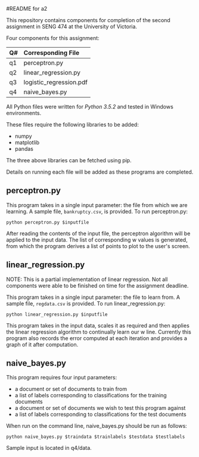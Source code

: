 #README for a2

This repository contains components for completion of the second assignment in SENG 474 at the University of Victoria.

Four components for this assignment:

| Q# | Corresponding File      |
|----|:------------------------|
| q1 | perceptron.py           |
| q2 | linear_regression.py    | 
| q3 | logistic_regression.pdf |
| q4 | naive_bayes.py          |

All Python files were written for *Python 3.5.2* and tested in Windows environments.

These files require the following libraries to be added:

- numpy
- matplotlib
- pandas

The three above libraries can be fetched using pip.

Details on running each file will be added as these programs are completed.

## perceptron.py

This program takes in a single input parameter: the file from which we are learning. A sample file, `bankruptcy.csv`, is provided. To run perceptron.py:

`python perceptron.py $inputfile`

After reading the contents of the input file, the perceptron algorithm will be applied to the input data. The list of corresponding w values is generated, from which the program derives a list of points to plot to the user's screen. 

## linear_regression.py

NOTE: This is a partial implementation of linear regression. Not all components were able to be finished on time for the assignment deadline.

This program takes in a single input parameter: the file to learn from. A sample file, `regdata.csv` is provided. To run linear_regression.py:

`python linear_regression.py $inputfile`

This program takes in the input data, scales it as required and then applies the linear regression algorithm to continually learn our w line. Currently this program also records the error computed at each iteration and provides a graph of it after computation.

## naive_bayes.py

This program requires four input parameters:

- a document or set of documents to train from
- a list of labels corresponding to classifications for the training documents
- a document or set of documents we wish to test this program against
- a list of labels corresponding to classifications for the test documents

When run on the command line, naive_bayes.py should be run as follows:

`python naive_bayes.py $traindata $trainlabels $testdata $testlabels`

Sample input is located in q4/data. 
